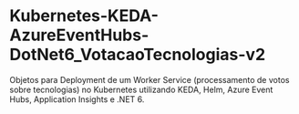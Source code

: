 # Kubernetes-KEDA-AzureEventHubs-DotNet6_VotacaoTecnologias-v2
Objetos para Deployment de um Worker Service (processamento de votos sobre tecnologias) no Kubernetes utilizando KEDA, Helm, Azure Event Hubs, Application Insights e .NET 6.
